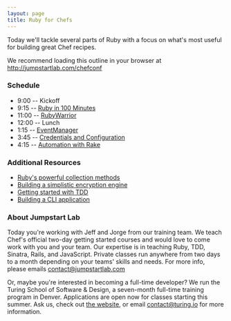 ```yaml
---
layout: page
title: Ruby for Chefs
---
```


Today we'll tackle several parts of Ruby with a focus on what's most useful for building great Chef recipes.

We recommend loading this outline in your browser at http://jumpstartlab.com/chefconf

### Schedule

* 9:00 -- Kickoff
* 9:15 -- [Ruby in 100 Minutes](http://tutorials.jumpstartlab.com/projects/ruby_in_100_minutes.html)
* 11:00 -- [RubyWarrior](http://tutorials.jumpstartlab.com/projects/ruby_warrior.html)
* 12:00 -- Lunch
* 1:15 -- [EventManager](http://tutorials.jumpstartlab.com/projects/eventmanager.html)
* 3:45 -- [Credentials and Configuration](http://tutorials.jumpstartlab.com/topics/systems/credentials_and_configuration.html)
* 4:15 -- [Automation with Rake](http://tutorials.jumpstartlab.com/topics/systems/automation.html)

### Additional Resources

* [Ruby's powerful collection methods](http://tutorials.jumpstartlab.com/topics/collections.html)
* [Building a simplistic encryption engine](http://tutorials.jumpstartlab.com/projects/encryptor.html)
* [Getting started with TDD](http://tutorials.jumpstartlab.com/topics/testing/intro-to-tdd.html)
* [Building a CLI application](http://tutorials.jumpstartlab.com/topics/cli.html)

### About Jumpstart Lab

Today you're working with Jeff and Jorge from our training team. We teach Chef's official two-day getting started courses and would love to come work with you and your team. Our expertise is in teaching Ruby, TDD, Sinatra, Rails, and JavaScript. Private classes run anywhere from two days to a month depending on your teams' skills and needs. For more info, please emails contact@jumpstartlab.com

Or, maybe you're interested in becoming a full-time developer? We run the Turing School of Software & Design, a seven-month full-time training program in Denver. Applications are open now for classes starting this summer. Ask us, check out [the website](http://turing.io), or email contact@turing.io for more information.

